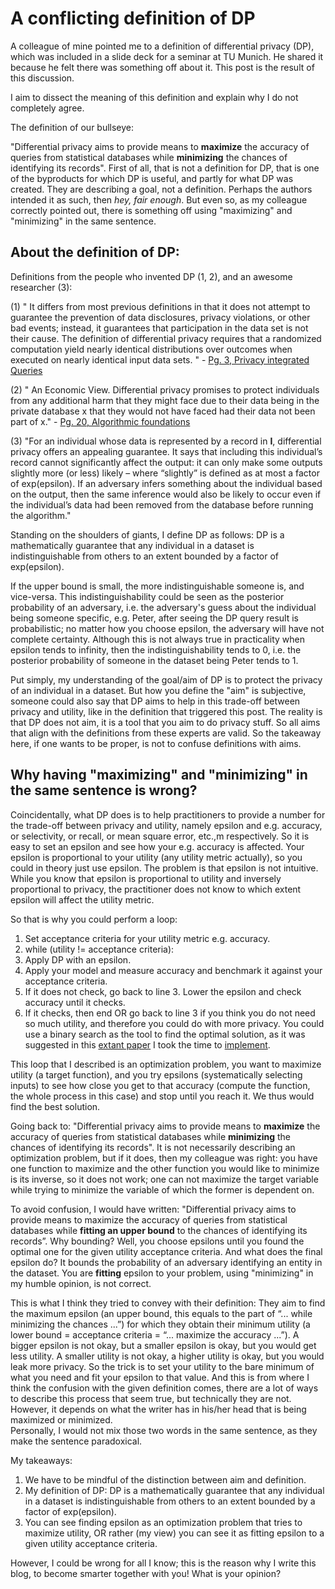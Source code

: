 # A conflicting definition of DP

A colleague of mine pointed me to a definition of differential privacy (DP), which was included in a slide deck for a seminar at TU Munich. He shared it because he felt there was something off about it. This post is the result of this discussion.

I aim to dissect the meaning of this definition and explain why I do not completely agree.

The definition of our bullseye:

"Differential privacy aims to provide means to **maximize** the accuracy of queries from statistical databases while **minimizing** the chances of identifying its records". 
First of all, that is not a definition for DP, that is one of the byproducts for which DP is useful, and partly for what DP was created. They are describing a goal, not a definition. Perhaps the authors intended it as such, then *hey, fair enough*. But even so, as my colleague correctly pointed out, there is something off using "maximizing" and "minimizing" in the same sentence.


## About the definition of DP:

Definitions from the people who invented DP (1, 2), and an awesome researcher (3):

(1)
" It differs from most previous definitions in that it does not attempt to guarantee the prevention of data disclosures, privacy violations, or other bad events; instead, it guarantees that participation in the data set is not their cause.
The definition of differential privacy requires that a randomized computation yield nearly identical distributions over outcomes when executed on nearly identical input data sets. " - [Pg. 3, Privacy integrated Queries](https://www.microsoft.com/en-us/research/wp-content/uploads/2009/06/sigmod115-mcsherry.pdf)

(2)
" An Economic View. Differential privacy promises to protect individuals from any additional harm that they might face due to their data being in the private database x that they would not have faced had their data not been part of x." - [Pg. 20, Algorithmic foundations](https://www.cis.upenn.edu/~aaroth/Papers/privacybook.pdf)

(3)
"For an individual whose data is represented by a record in **I**, differential privacy offers an appealing guarantee. It says that including this individual’s record cannot significantly affect the output: it can only make some outputs slightly more (or less) likely – where “slightly” is defined as at most a factor of exp(epsilon). If an adversary infers something about the individual based on the output, then the same inference would also be likely to occur even if the individual’s data had been removed from the database before running the algorithm."

Standing on the shoulders of giants, I define DP as follows: DP is a mathematically guarantee that any individual in a dataset is indistinguishable from others to an extent bounded by a factor of exp(epsilon).

If the upper bound is small, the more indistinguishable someone is, and vice-versa. This indistinguishability could be seen as the posterior probability of an adversary, i.e. the adversary's guess about the individual being someone specific, e.g. Peter, after seeing the DP query result is probabilistic; no matter how you choose epsilon, the adversary will have not complete certainty. Although this is not always true in practicality when epsilon tends to infinity, then the indistinguishability tends to 0, i.e. the posterior probability of someone in the dataset being Peter tends to 1. 

Put simply, my understanding of the goal/aim of DP is to protect the privacy of an individual in a dataset. But how you define the "aim" is subjective, someone could also say that DP aims to help in this trade-off between privacy and utility, like in the definition that triggered this post. The reality is that DP does not aim, it is a tool that you aim to do privacy stuff. So all aims that align with the definitions from these experts are valid. So the takeaway here, if one wants to be proper, is not to confuse definitions with aims.
 

## Why having "maximizing" and "minimizing" in the same sentence is wrong?

Coincidentally, what DP does is to help practitioners to provide a number for the trade-off between privacy and utility, namely epsilon and e.g. accuracy, or selectivity, or recall, or mean square error, etc.,m respectively. So it is easy to set an epsilon and see how your e.g. accuracy is affected. Your epsilon is proportional to your utility (any utility metric actually), so you could in theory just use epsilon. The problem is that epsilon is not intuitive. While you know that epsilon is proportional to utility and inversely proportional to privacy, the practitioner does not know to which extent epsilon will affect the utility metric. 

So that is why you could perform a loop:  
1. Set acceptance criteria for your utility metric e.g. accuracy.  
2. while (utility != acceptance criteria):  
3. Apply DP with an epsilon.  
4. Apply your model and measure accuracy and benchmark it against your acceptance criteria.
5. If it does not check, go back to line 3. Lower the epsilon and check accuracy until it checks. 
6. If it checks, then end OR go back to line 3 if you think you do not need so much utility, and therefore you could do with more privacy. 
You could use a binary search as the tool to find the optimal solution, as it was suggested in this [extant paper](https://git.gnunet.org/bibliography.git/plain/docs/Choosing-%CE%B5-2011Lee.pdf) I took the time to [implement](https://github.com/gonzalo-munillag/Blog/tree/main/Extant_Papers_Implementations/A_method_to_choose_epsilon).

This loop that I described is an optimization problem, you want to maximize utility (a target function), and you try epsilons (systematically selecting inputs) to see how close you get to that accuracy (compute the function, the whole process in this case) and stop until you reach it. We thus would find the best solution. 

Going back to: "Differential privacy aims to provide means to **maximize** the accuracy of queries from statistical databases while **minimizing** the chances of identifying its records". It is not necessarily describing an optimization problem, but if it does, then my colleague was right: you have one function to maximize and the other function you would like to minimize is its inverse, so it does not work; one can not maximize the target variable while trying to minimize the variable of which the former is dependent on.

To avoid confusion, I would have written: "Differential privacy aims to provide means to maximize the accuracy of queries from statistical databases while **fitting an upper bound** to the chances of identifying its records”. Why bounding? Well, you choose epsilons until you found the optimal one for the given utility acceptance criteria. And what does the final epsilon do? It bounds the probability of an adversary identifying an entity in the dataset. You are **fitting** epsilon to your problem, using "minimizing" in my humble opinion, is not correct. 

This is what I think they tried to convey with their definition: They aim to find the maximum epsilon (an upper bound, this equals to the part of “... while minimizing the chances ...”) for which they obtain their minimum utility (a lower bound = acceptance criteria = “... maximize the accuracy ...”).  A bigger epsilon is not okay, but a smaller epsilon is okay, but you would get less utility.  A smaller utility is not okay, a higher utility is okay, but you would leak more privacy. So the trick is to set your utility to the bare minimum of what you need and fit your epsilon to that value. And this is from where I think the confusion with the given definition comes, there are a lot of ways to describe this process that seem true, but technically they are not. However, it depends on what the writer has in his/her head that is being maximized or minimized.  
Personally, I would not mix those two words in the same sentence, as they make the sentence paradoxical.


My takeaways:

 1. We have to be mindful of the distinction between aim and definition.
 2. My definition of DP: DP is a mathematically guarantee that any individual in a dataset is indistinguishable from others to an extent bounded by a factor of exp(epsilon).
 3. You can see finding epsilon as an optimization problem that tries to maximize utility, OR rather (my view) you can see it as fitting epsilon to a given utility acceptance criteria.


However, I could be wrong for all I know; this is the reason why I write this blog, to become smarter together with you!
What is your opinion?
